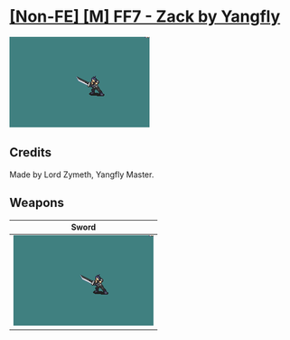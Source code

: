 # [\[Non-FE\] \[M\] FF7 - Zack by Yangfly](./)

<img src="./1.%20Sword/Sword_000.png" alt="[Non-FE] [M] FF7 - Zack by Yangfly standing" />

## Credits

Made by Lord Zymeth, Yangfly Master.

## Weapons


|Sword |
|  :---: |
| <img alt="Sword animation" src="./1.%20Sword/Sword.gif" /> |

